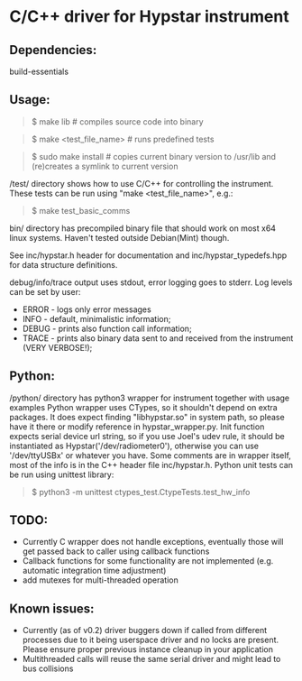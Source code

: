# C/C++ driver for Hypstar instrument

## Dependencies:
build-essentials

## Usage:
> $ make lib	# compiles source code into binary

> $ make \<test_file_name> # runs predefined tests

> $ sudo make install	# copies current binary version to /usr/lib and (re)creates a symlink to current version

/test/ directory shows how to use C/C++ for controlling the instrument. These tests can be run using "make <test_file_name>", e.g.:
> $ make test_basic_comms

bin/ directory has precompiled binary file that should work on most x64 linux systems. Haven't tested outside Debian(Mint) though.

See inc/hypstar.h header for documentation and inc/hypstar_typedefs.hpp for data structure definitions.

debug/info/trace output uses stdout, error logging goes to stderr. Log levels can be set by user:
 * ERROR - logs only error messages
 * INFO - default, minimalistic information;
 * DEBUG - prints also function call information;
 * TRACE - prints also binary data sent to and received from the instrument (VERY VERBOSE!);


## Python:
/python/ directory has python3 wrapper for instrument together with usage examples
Python wrapper uses CTypes, so it shouldn't depend on extra packages. It does expect finding "libhypstar.so" in system path, so please have it there or modify reference in hypstar_wrapper.py. Init function expects serial device url string, so if you use Joel's udev rule, it should be instantiated as Hypstar('/dev/radiometer0'), otherwise you can use '/dev/ttyUSBx' or whatever you have.
Some comments are in wrapper itself, most of the info is in the C++ header file inc/hypstar.h.
Python unit tests can be run using unittest library:
> $ python3 -m unittest ctypes_test.CtypeTests.test_hw_info

## TODO:
 * Currently C wrapper does not handle exceptions, eventually those will get passed back to caller using callback functions
 * Callback functions for some functionality are not implemented (e.g. automatic integration time adjustment)
 * add mutexes for multi-threaded operation

## Known issues:
 * Currently (as of v0.2) driver buggers down if called from different processes due to it being userspace driver and no locks are present. Please ensure proper previous instance cleanup in your application
 * Multithreaded calls will reuse the same serial driver and might lead to bus collisions